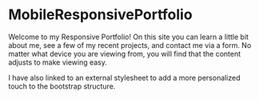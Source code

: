 # MobileResponsivePortfolio
Welcome to my Responsive Portfolio!  On this site you can learn a little bit about me, see a few of my recent projects, and contact me via a form. No matter what device you are viewing from, you will find that the content adjusts to make viewing easy. 

I have also linked to an external stylesheet to add a more personalized touch to the bootstrap structure. 


